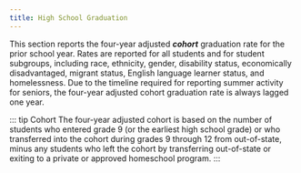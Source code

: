 ```yaml
---
title: High School Graduation
---
```


This section reports the four-year adjusted ***cohort*** graduation rate for the prior school year. Rates are reported for all students and for student subgroups, including race, ethnicity, gender, disability status, economically disadvantaged, migrant status, English language learner status, and homelessness. Due to the timeline required for reporting summer activity for seniors, the four-year adjusted cohort graduation rate is always lagged one year.

::: tip Cohort
The four-year adjusted cohort is based on the number of students who entered grade 9 (or the earliest high school grade) or who transferred into the cohort during grades 9 through 12 from out-of-state, minus any students who left the cohort by transferring out-of-state or exiting to a private or approved homeschool program.
:::
